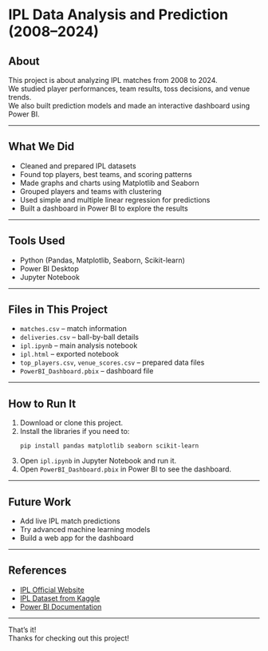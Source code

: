# IPL Data Analysis and Prediction (2008–2024)

## About
This project is about analyzing IPL matches from 2008 to 2024.  
We studied player performances, team results, toss decisions, and venue trends.  
We also built prediction models and made an interactive dashboard using Power BI.

---

## What We Did
- Cleaned and prepared IPL datasets
- Found top players, best teams, and scoring patterns
- Made graphs and charts using Matplotlib and Seaborn
- Grouped players and teams with clustering
- Used simple and multiple linear regression for predictions
- Built a dashboard in Power BI to explore the results

---

## Tools Used
- Python (Pandas, Matplotlib, Seaborn, Scikit-learn)
- Power BI Desktop
- Jupyter Notebook

---

## Files in This Project
- `matches.csv` – match information
- `deliveries.csv` – ball-by-ball details
- `ipl.ipynb` – main analysis notebook
- `ipl.html` – exported notebook
- `top_players.csv`, `venue_scores.csv` – prepared data files
- `PowerBI_Dashboard.pbix` – dashboard file

---

## How to Run It
1. Download or clone this project.
2. Install the libraries if you need to:
   ```
   pip install pandas matplotlib seaborn scikit-learn
   ```
3. Open `ipl.ipynb` in Jupyter Notebook and run it.
4. Open `PowerBI_Dashboard.pbix` in Power BI to see the dashboard.

---

## Future Work
- Add live IPL match predictions
- Try advanced machine learning models
- Build a web app for the dashboard

---

## References
- [IPL Official Website](https://www.iplt20.com/)
- [IPL Dataset from Kaggle](https://www.kaggle.com/datasets/patrickb1912/ipl-complete-dataset-2008-2020)
- [Power BI Documentation](https://learn.microsoft.com/en-us/power-bi/)

---

That’s it!  
Thanks for checking out this project!
